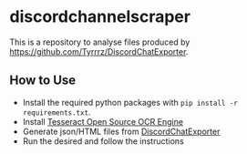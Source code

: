 # discordchannelscraper

This is a repository to analyse files produced by https://github.com/Tyrrrz/DiscordChatExporter.

## How to Use

- Install the required python packages with `pip install -r requirements.txt`.
- Install [Tesseract Open Source OCR Engine](https://github.com/tesseract-ocr/tesseract)
- Generate json/HTML files from [DiscordChatExporter](https://github.com/Tyrrrz/DiscordChatExporter)
- Run the desired and follow the instructions